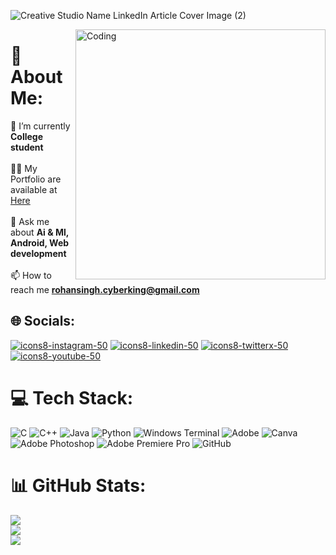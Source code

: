 ![Creative Studio Name LinkedIn Article Cover Image (2)](https://github.com/user-attachments/assets/df8a3d9c-506c-4dfa-9d5a-8d8427ca53c1)

<img align="right" alt="Coding" width="400" src="https://raw.githubusercontent.com/secretcombatant/secretcombatant/0f9127f3f5b7f508999df9ae74a568bde6d06a78/ai-generated-8775232_640.jpg">

# 💫 About Me:
🌱 I’m currently **College student**<br><br>👨‍💻 My Portfolio are available at [Here](rohansinghportfolio.blogspot.com)<br><br>💬 Ask me about **Ai & Ml, Android, Web development**<br><br>📫 How to reach me **rohansingh.cyberking@gmail.com**


## 🌐 Socials:
[![icons8-instagram-50](https://github.com/user-attachments/assets/a43bef0c-bb37-4193-8c67-7df4313295b9)](https://instagram.com/secretcombatant) [![icons8-linkedin-50](https://github.com/user-attachments/assets/e1f4a504-e557-4009-9871-0abb8d2c907b)](https://linkedin.com/in/secret-combatant) [![icons8-twitterx-50](https://github.com/user-attachments/assets/b4402062-a39e-4bca-b489-a156dc71dfca)](https://x.com/secretcombatant) [![icons8-youtube-50](https://github.com/user-attachments/assets/7f316c94-48d3-4906-991a-da51a6f214eb)](https://youtube.com/@secret_combatant) 

# 💻 Tech Stack:
![C](https://img.shields.io/badge/c-%2300599C.svg?style=for-the-badge&logo=c&logoColor=white) ![C++](https://img.shields.io/badge/c++-%2300599C.svg?style=for-the-badge&logo=c%2B%2B&logoColor=white) ![Java](https://img.shields.io/badge/java-%23ED8B00.svg?style=for-the-badge&logo=openjdk&logoColor=white) ![Python](https://img.shields.io/badge/python-3670A0?style=for-the-badge&logo=python&logoColor=ffdd54) ![Windows Terminal](https://img.shields.io/badge/Windows%20Terminal-%234D4D4D.svg?style=for-the-badge&logo=windows-terminal&logoColor=white) ![Adobe](https://img.shields.io/badge/adobe-%23FF0000.svg?style=for-the-badge&logo=adobe&logoColor=white) ![Canva](https://img.shields.io/badge/Canva-%2300C4CC.svg?style=for-the-badge&logo=Canva&logoColor=white) ![Adobe Photoshop](https://img.shields.io/badge/adobe%20photoshop-%2331A8FF.svg?style=for-the-badge&logo=adobe%20photoshop&logoColor=white) ![Adobe Premiere Pro](https://img.shields.io/badge/Adobe%20Premiere%20Pro-9999FF.svg?style=for-the-badge&logo=Adobe%20Premiere%20Pro&logoColor=white) ![GitHub](https://img.shields.io/badge/github-%23121011.svg?style=for-the-badge&logo=github&logoColor=white)
# 📊 GitHub Stats:
![](https://github-readme-stats.vercel.app/api?username=secretcombatant&theme=radical&hide_border=false&include_all_commits=true&count_private=false)<br/>
![](https://github-readme-streak-stats.herokuapp.com/?user=secretcombatant&theme=radical&hide_border=false)<br/>
![](https://github-readme-stats.vercel.app/api/top-langs/?username=secretcombatant&theme=radical&hide_border=false&include_all_commits=true&count_private=false&layout=compact)

